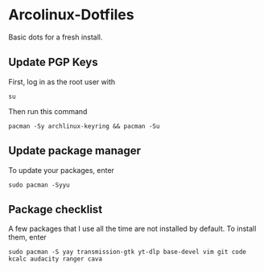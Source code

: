 # Arcolinux-Dotfiles

Basic dots for a fresh install.

## Update PGP Keys

First, log in as the root user with

```
su
```

Then run this command

```
pacman -Sy archlinux-keyring && pacman -Su
```

## Update package manager

To update your packages, enter

```
sudo pacman -Syyu
```

## Package checklist

A few packages that I use all the time are not installed by default. To install them, enter

```
sudo pacman -S yay transmission-gtk yt-dlp base-devel vim git code kcalc audacity ranger cava
```
